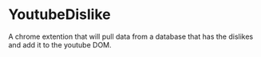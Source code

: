 # YoutubeDislike
A chrome extention that will pull data from a database that has the dislikes and add it to the youtube DOM.
